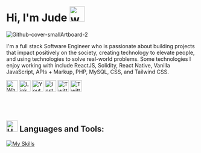 # Hi, I'm Jude <img src="https://user-images.githubusercontent.com/72663882/171687151-bb31c996-c9d2-49c8-b593-734946893b23.gif" alt="waving hand gif" aria-hidden="true" width="40" />

![Github-cover-smallArtboard-2](https://github.com/judechimaobi/judechimaobi/assets/32282619/5ba3f11a-7cf8-4e80-92af-05f07f13f4b6)

I'm a full stack Software Engineer who is passionate about building projects that impact positively on the society, creating technology to elevate people, and using technologies to solve real-world problems. Some technologies I enjoy working with include ReactJS, Solidity, React Native, Vanilla JavaScript, APIs + Markup, PHP, MySQL, CSS, and Tailwind CSS.

<a href="https://wa.me/2348100201257" title="Whatsapp"><img alt="Whatsapp" src="https://img.shields.io/badge/WhatsApp-57b58a?style=for-the-badge&logo=whatsapp&logoColor=white" height="30" align="center"/></a> 
<a href="https://www.linkedin.com/in/judechimaobi/"><img  alt="LinkedIn" title="LinkedIn" src="https://img.shields.io/static/v1?message=LinkedIn&logo=linkedin&label=&color=0077B5&logoColor=white&labelColor=&style=for-the-badge" height="30" align="center" /></a>
<a href="https://www.youtube.com/c/judechimaobi"><img  alt="Youtube" title="Youtube" src="https://img.shields.io/static/v1?message=Youtube&logo=Youtube&label=&color=red&logoColor=white&labelColor=&style=for-the-badge" height="30" align="center" /></a>
<a href="https://www.instagram.com/judechimaobi"><img  alt="Instagram" title="Instagram" src="https://img.shields.io/static/v1?message=Instagram&logo=Instagram&label=&color=be4480&logoColor=white&labelColor=&style=for-the-badge" height="30" align="center" /></a>
<a href="https://www.twitter.com/judechimaobi"><img  alt="Twitter" title="Instagram" src="https://img.shields.io/static/v1?message=Twitter&logo=Twitter&label=&color=3d9cfc&logoColor=white&labelColor=&style=for-the-badge" height="30" align="center" /></a>
<a href="https://www.behance.net/judechimaobi"><img  alt="Twitter" title="Behance" src="https://img.shields.io/static/v1?message=Behance&logo=Behance&label=&color=236aeb&logoColor=white&labelColor=&style=for-the-badge" height="30" align="center" /></a>

<br />
<br />


## <img src="https://raw.githubusercontent.com/Tarikul-Islam-Anik/Animated-Fluent-Emojis/master/Emojis/Objects/Hammer%20and%20Wrench.png" alt="Hammer and Wrench" width="30" height="30" /> **Languages and Tools:**  
[![My Skills](https://skillicons.dev/icons?i=react,php,mysql,html,css,tailwind,js,ts,nodejs,git,github,vscode,postman,stackoverflow,solidity&perline=13)](#)

<br />

<!--
[<img align="left" alt="JudeChimaobi | Instagram" width="22px" src="https://cdn.jsdelivr.net/npm/simple-icons@v3/icons/whatsapp.svg" />][whatsapp]
[<img align="left" alt="JudeChimaobi | LinkedIn" width="22px" src="https://cdn.jsdelivr.net/npm/simple-icons@v3/icons/linkedin.svg" />][linkedin]
[<img align="left" alt="JudeChimaobi | Twitter" width="22px" src="https://cdn.jsdelivr.net/npm/simple-icons@v3/icons/twitter.svg" />][twitter]
[<img align="left" alt="JudeChimaobi | YouTube" width="22px" src="https://cdn.jsdelivr.net/npm/simple-icons@v3/icons/youtube.svg" />][youtube]
[<img align="left" alt="JudeChimaobi | Instagram" width="22px" src="https://cdn.jsdelivr.net/npm/simple-icons@v3/icons/instagram.svg" />][instagram]

[linkedin]: https://linkedin.com/in/judechimaobi
[twitter]: https://twitter.com/judechimaobi
[whatsapp]: https://wa.me/2348100201257
[youtube]: https://www.youtube.com/c/judechimaobi
[instagram]: https://www.instagram.com/judechimaobi/
<h2>👨‍💻 Software Development Projects:</h2>

- <b>Solidity</b>
  - [Token Sale Contract](https://github.com/judechimaobi10/Token-Sale)
- <b>React Native</b>
  - [Whiz App - iOS & Android](https://github.com/judechimaobi10/whiz-app)
  - [LitApp](https://github.com/judechimaobi10/lit-app) 
- <b>React</b>
  - [LitApp](https://github.com/joshmadakor1/Algorithms-Practice)
- <b>HTML, CSS & PHP</b>
  - [Kulvix business Website](https://github.com/joshmadakor1/Package-Delivery-Pathfinding-Algorithm)


<h2>✨ UI/UX Projects:</h2>

- [Superteam Crypto Timeline Design Animated](https://figma.com/judechimaobi)
- [Cyberfort Responsive Website Design](https://figma.com/judechimaobi)


<h2>💻 Graphics Design Projects:</h2>

- [Logos](https://behance.net/judechimaobi)
- [Social Media Banners](https://behance.net/judechimaobi)
- [Magazines](https://behance.net/judechimaobi)
- [Flyer Designs](https://behance.net/judechimaobi)
- [Business Portfolio Designs](https://behance.net/judechimaobi)
- [Mersh Designs](https://behance.net/judechimaobi)

-->
